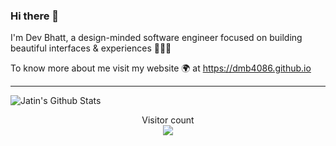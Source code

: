 ### Hi there 👋


I'm Dev Bhatt, a design-minded software engineer focused on building beautiful interfaces & experiences 🧑🏽‍💻

To know more about me visit my website 🌍 at https://dmb4086.github.io


-----

<img align="center" alt="Jatin's Github Stats" src="https://github-readme-stats.vercel.app/api?username=dmb4086&show_icons=true&hide_border=true" />

<p align="center"> 
  Visitor count<br>
  <img src="https://profile-counter.glitch.me/dmb4086/count.svg" />
</p>

<!--
**dmb4086/dmb4086** is a ✨ _special_ ✨ repository because its `README.md` (this file) appears on your GitHub profile.

Here are some ideas to get you started:

- 🔭 I’m currently working on ...
- 🌱 I’m currently learning ...
- 👯 I’m looking to collaborate on ...
- 🤔 I’m looking for help with ...
- 💬 Ask me about ...
- 📫 How to reach me: ...
- 😄 Pronouns: ...
- ⚡ Fun fact: ...
-->
